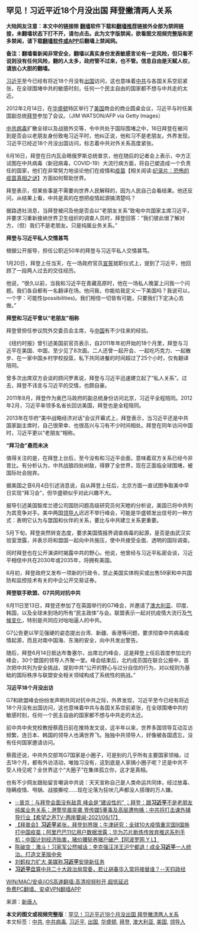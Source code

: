  <h2>罕见！习近平近18个月没出国 拜登撇清两人关系</h2> <p class="notice"><b>大陆网友注意：本文中的链接除 <a href="https://github.com/bannedbook/fanqiang" >翻墙</a>软件下载和<a href="https://github.com/killgcd/justmysocks/blob/master/README.md">翻墙推荐</a>链接外全部为禁网链接，未翻墙状态下打不开，请勿点击。此为文字版禁闻，欲看图文视频完整版和更多禁闻，请下载<a href="https://github.com/bannedbook/fanqiang">翻墙软件或APP</a>后翻墙上禁闻网。</p><p>备注：翻墙看新闻非常安全，翻墙以真实身份发表敏感言论有一定风险，但只看不说则没有任何风险，翻的人太多，政府管不过来，也不管。信息自由是天赋人权，请放心大胆的翻墙。</b></p>  <div class="entry"> <p id="summary"><a href="https://www.bannedbook.org/bnews/tag/%e4%b9%a0%e8%bf%91%e5%b9%b3/" class="st_tag internal_tag" rel="tag" title="标签 习近平 下的日志">习近平</a>至今已经有将近18个月没有<a href="https://www.bannedbook.org/bnews/tag/%e5%87%ba%e5%9b%bd/" class="st_tag internal_tag" rel="tag" title="标签 出国 下的日志">出国</a>访问，这也意味着<a href="https://www.bannedbook.org/bnews/tag/%e4%b8%ad%e5%85%b1/" class="st_tag internal_tag" rel="tag" title="标签 中共 下的日志">中共</a>与各国关系空前紧张，在全球围堵中共的敏感时刻，任何一个民主自由的国家都不想与中共走的太近。</p> <p id="conimg">2012年2月14日，在<a href="https://www.bannedbook.org/bnews/tag/%e5%8d%8e%e7%9b%9b%e9%a1%bf/" class="st_tag internal_tag" rel="tag" title="标签 华盛顿 下的日志">华盛顿</a>特区举行了<a href="https://www.bannedbook.org/bnews/tag/%e7%be%8e%e5%9b%bd/" class="st_tag internal_tag" rel="tag" title="标签 美国 下的日志">美国</a>商会的商业圆桌会议，习近平与时任美国副总统<a href="https://www.bannedbook.org/bnews/tag/%e6%8b%9c%e7%99%bb/" class="st_tag internal_tag" rel="tag" title="标签 拜登 下的日志">拜登</a>参加了会议。（JIM WATSON/AFP via Getty Images）</p> <p><a href="https://www.bannedbook.org/bnews/tag/%e4%b8%ad%e5%85%b1%e7%97%85%e6%af%92/" class="st_tag internal_tag" rel="tag" title="标签 中共病毒 下的日志">中共病毒</a>扩散全球以及战狼外交等，令中共处于国际围堵之中，16日拜登在被问到是否会以老朋友身份致电习近平时，他纠正说，他和习不是老朋友。外界发现，习近平已经近18个月没出国访问，标志着中共对外关系高度紧张。</p> <p>6月16日，拜登在日内瓦会晤俄罗斯总统普京，他在随后的记者会上表示，中方正试图在中共病毒（新冠病毒，COVID-19）大流行病方面，将自己塑造成一个负责任的国家，他们在非常努力地谈论他们在疫情和<span class='wp_keywordlink'><a href="https://www.bannedbook.org/bnews/tculture/20160630/551027.html" title="疫苗" target="_blank">疫苗</a></span>【相关阅读:<a href='https://www.bannedbook.org/bnews/topimagenews/20180408/925060.html' target='_blank'>纪录片：恐怖的疫苗真相之谜</a>】方面如何帮助世界。</p> <p>拜登表示，但某些事是不需要向世界人民解释的，因为人民自己会看结果。他还反问，从结果上看，中共是真的在想把疫情起源搞清楚吗？</p> <p>据路透社消息，当拜登被问及他是否会以“老朋友关系”致电中共国家主席习近平，并要求习重新接纳世界卫生组织的调查人员时，拜登回答：“我们彼此很了解对方，（但）我们不是老朋友。只是纯属业务关系。”</p> <p><strong>拜登与习近平私人交情甚笃</strong></p> <p>根据公开报导，担任公职近50年的拜登与习近平私人交情甚笃。</p>  <p>1月20日，拜登上任当天，在一场政府官员<span class='wp_keywordlink'><a href="https://www.bannedbook.org/forum5/topic17.html" title="宣誓与预言" target="_blank">宣誓</a></span>就职仪式上，提到了习近平，他回顾了一段两人过去的交往经历。</p> <p>他说，“很久以前，当我和习近平在青藏高原时，他在一场私人晚宴上问我一个问题。我们各自都有一名翻译在场。他问我，你能给我定义一下美国吗？我说可以，一个字：可能性(possibilities)。我们相信一切皆有可能，只要我们下定决心去做。”</p> <p><strong>拜登和习近平曾以“老朋友”相称</strong></p> <p>拜登曾担任参议院外交委员会主席，与<span class='wp_keywordlink_affiliate'><a href="https://www.bannedbook.org/" title="中国" target="_blank">中国</a></span>有不少往来的经验。</p> <p>《纽约时报》曾引述美国前官员表示，自2011年年初开始的18个月里，拜登与习近平在美国、中国，至少见了8次面。二人还曾一起开会、一起吃巧克力、一起散步、在一家中国乡村学校投篮，私下共同进餐的时间超过了25个小时，仅有翻译陪同。</p> <p>曾多次出席双方会谈的顾问罗素说，拜登与习近平迅速建立起了“私人关系”。过去，拜登不讳言与习近平的交情，也颇自豪。</p> <p>2011年8月，拜登作为奥巴马政府的副总统身份访问北京，习近平全程陪同。2012年2月，习近平率领多名省长回访美国，拜登也是全程陪同。</p> <p>2013年在华府“美中战略经济对话”会议开幕式上，拜登表示，当习近平还是中共国家副主席时，自己很荣幸、也很高兴与习有不少时间相处。拜登在同年访问中国时，习近平更以“老朋友”相称。</p>  <p><strong>“拜习会”悬而未决</strong></p> <p>值得关注的是，在拜登上台后，至今没有和习近平会面，意味着双方关系已经今非昔比。有分析认为，中共战狼四处树敌，得罪了全世界，现在正面临全球围堵，被国际社会抛弃。</p> <p>据美国之音6月4日引述消息说，自从拜登上任后，北京方面一直试图争取美中早日实现“拜习会”，但华盛顿似乎对此兴趣不大。</p> <p>报导引述美国智库兰德公司国防问题高级研究员何天睦的分析说，美国已将中共列为其竞争对手。美中两国<a href="https://www.bannedbook.org/bnews/tag/%E9%A2%86%E5%AF%BC%E4%BA%BA/" class="st_tag internal_tag" rel="tag" title="标签 领导人 下的日志">领导人</a>迟迟不举行峰会，可能是华盛顿发出信号的一种方式：表明它认为与盟国和伙伴的关系，要比与中共建立关系更重要。</p> <p>5月下旬，拜登突然转变态度，要求美国情报界调查病毒的起源，是否是由武汉实验室泄露，并表示将和盟国一起向中共施压，使中共接受全面、透明的国际调查。</p> <p>同时拜登也在公开演讲时揭露中共的野心。他说，他曾经与习近平私密会谈，习近平相信中共在2030年或2035年，将拥有美国。</p> <p>6月初，拜登政府又发布一项新的行政令，禁止美国实体购买或出售59家和中共国防和监控技术有关的中企公开交易证券。</p> <p><strong>拜登联手欧盟、G7共同对抗中共</strong></p>  <p>6月11日至13日，拜登还参加了在英国举行的G7峰会，并邀请了<a href="https://www.bannedbook.org/bnews/tag/%e6%be%b3%e5%a4%a7%e5%88%a9%e4%ba%9a/" class="st_tag internal_tag" rel="tag" title="标签 澳大利亚 下的日志">澳大利亚</a>、印度、韩国，以及全球未到场的所有“民主政体”与会。联盟表示一起对抗疫情大流行及<span class='wp_keywordlink'><a href="https://www.bannedbook.org/bnews/ssgc/20180904/993719.html" title="《魔鬼在统治着我们的世界(23)：环保主义(上)》" target="_blank">气候变化</a></span>，特别是共同应对咄咄逼人的中共。</p> <p>G7公告更以罕见强硬的姿态提出台湾、新疆、香港等问题，要求彻查中共病毒疫情起源，而且对南中国海、东海的安全，向中共发出警告。</p> <p>随后，拜登6月14日抵达布鲁塞尔，出席北约峰会，这是拜登上任后首度参加北约峰会，30个盟国的领导人齐聚一堂。峰会结束后，北约成员国在联合公报中，首次把中共列为安全挑战，提到中共“公开的野心与过分自信的行为，对以规则为基础的国际秩序与联盟安全相关领域构成了系统性的挑战。”</p> <p><strong>习近平18个月没出访</strong></p> <p>G7和欧盟峰会纷纷发声明共同对抗中共之际，外界发现，习近平至今已经有将近18个月没有出国访问，这也意味着中共与各国关系空前紧张，在全球围堵中共的敏感时刻，任何一个民主自由的国家都不想与中共走的太近。</p> <p>前中共中央党校教授蔡霞日前在推特发文说，这半年以来，世界多国领导互动互访频繁，连日本、韩国的领导人也满世界飞。独独中共领导人，好像被各国遗忘，没有任何国家邀请访问。</p> <p>蔡霞还说，中共外交部骂G7国家是小圈子，可是别的几乎所有主要国家领袖，过去18个月，都有外访活动，唯独习没有，这到底是人家搞小圈子呢？还是中共不受人待见呢？全世界这个“大圈子”在集体孤立你，这才是真相。</p> <p>也有不少网友跟贴留言嘲讽中共说：天天宣称自己是人类命运共同体，经过放毒、隐瞒疫情、甩锅、战狼撕咬……现在沦落为狂吠几声都没人搭理的万人嫌。</p>  <ul class='op-related-articles' title='相关阅读'> <li><a href='https://www.bannedbook.org/bnews/comments/20210617/1568780.html' target='_blank'>💥普京：与拜登会面没有敌意 峰会是“建设性的” ；拜登：跟<b>习近平</b>不是老朋友 纯属业务关系；港警早晨突袭 壹传媒5董事及高层遭拘捕；中共将打击课外辅导行业【希望之声TV-两岸要闻-2021/06/17】</a></li> <li><a href='https://www.bannedbook.org/bnews/bannedvideo/20210617/1568725.html' target='_blank'>【拜普会】<b>习近平</b>紧张，拜登划界限；牛津研究：全球10大疫情重灾国9国施打中国疫苗；阿里巴巴11亿用户数据泄露；华为芯片断炼传放弃推这系列手机；中国计划经济贻害，猪价腰斩养猪户破产【阿波罗网 Y L】</a></li> <li><a href='https://www.bannedbook.org/bnews/bannedvideo/20210617/1568722.html' target='_blank'>陈破空：激斗！习家军公然喊话：李克强汪洋王沪宁都退！成全<b>习近平</b>一人统治。打造文革版中央</a></li> <li><a href='https://www.bannedbook.org/bnews/finance/20210617/1568681.html' target='_blank'>刘鹤权力扩大 美媒称<b>习近平</b>安排新任务</a></li> <li><a href='https://www.bannedbook.org/bnews/bannedvideo/20210617/1568669.html' target='_blank'><b>习近平</b>盘算中共二十大政治局常委，若让胡春华入常将接替谁？--天钧政经</a></li> </ul> <p class="texttj"> <a href="https://github.com/bannedbook/fanqiang/wiki/V2ray%E6%9C%BA%E5%9C%BA" target="_blank">WIN/MAC/安卓/iOS高速翻墙:高清视频秒开,超低延迟</a><br/> <a href="https://github.com/bannedbook/fanqiang/wiki/%E7%A6%81%E9%97%BB%E7%BD%91%E5%AE%89%E5%8D%93%E7%BF%BB%E5%A2%99%E6%96%B0%E9%97%BBAPP" target="_blank">免费PC翻墙、安卓VPN翻墙APP</a></p><p> 来源：<span class='wp_keywordlink_affiliate'><a href="https://www.ntdtv.com/" title="新唐人">新唐人</a></span> </p><a name='sharetosocial'></a>       <div><b>本文的图文或视频完整版</b>：<a href='https://www.bannedbook.org/bnews/cbnews/20210617/1568782.html'>罕见！习近平近18个月没出国 拜登撇清两人关系</a></div>  </div><!--END ENTRY--> <div class="postfooter"> <div>本文标签：<a href="https://www.bannedbook.org/bnews/tag/%e4%b8%ad%e5%85%b1/" rel="tag">中共</a>, <a href="https://www.bannedbook.org/bnews/tag/%e4%b8%ad%e5%85%b1%e7%97%85%e6%af%92/" rel="tag">中共病毒</a>, <a href="https://www.bannedbook.org/bnews/tag/%e4%b9%a0%e8%bf%91%e5%b9%b3/" rel="tag">习近平</a>, <a href="https://www.bannedbook.org/bnews/tag/%e5%87%ba%e5%9b%bd/" rel="tag">出国</a>, <a href="https://www.bannedbook.org/bnews/tag/%e5%8d%8e%e7%9b%9b%e9%a1%bf/" rel="tag">华盛顿</a>, <a href="https://www.bannedbook.org/bnews/tag/%e6%8b%9c%e7%99%bb/" rel="tag">拜登</a>, <a href="https://www.bannedbook.org/bnews/tag/%e6%be%b3%e5%a4%a7%e5%88%a9%e4%ba%9a/" rel="tag">澳大利亚</a>, <a href="https://www.bannedbook.org/bnews/tag/%e7%be%8e%e5%9b%bd/" rel="tag">美国</a>, <a href="https://www.bannedbook.org/bnews/tag/%E9%A2%86%E5%AF%BC%E4%BA%BA/" rel="tag">领导人</a></div>  </div><!--END POSTFOOTER--> 